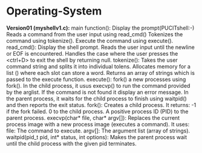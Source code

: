 # Operating-System
**Version01 (myshellv1.c):**
    main function():
        Display the prompt(PUCITshell:-)
        Reads a command from the user input using read_cmd()
        Tokenizes the command using tokenize().
        Execute the command using execute().
    read_cmd():
        Display the shell prompt.
        Reads the user input until the newline or EOF is encountered.
        Handles the case where the user presses the <ctrl+D> to exit the shell by returning null.
    tokenize():
        Takes the user command string and splits it into individual tolens.
        Allocates memory for a list () where each slot can store a word.
        Returns an array of strings which is passed to the execute function.
    execute():
        fork() a new processes using fork().
        In the child process, it usus execvp() to run the command provided by the arglist. If the command is not found it display an error message.
        In the parent process, it waits for the child process to finish using waitpid() and then reports the exit status.
        fork(): Creates a child process. It returns:
              -1 if the fork failed.
              0 to the child process.
              A positive process ID (PID) to the parent process.
              execvp(char* file, char* argv[]): Replaces the current process image with a new process image (executes a command). It uses:
              file: The command to execute.
              argv[]: The argument list (array of strings).
              waitpid(pid_t pid, int* status, int options): Makes the parent process wait until the child process with the given pid terminates.
